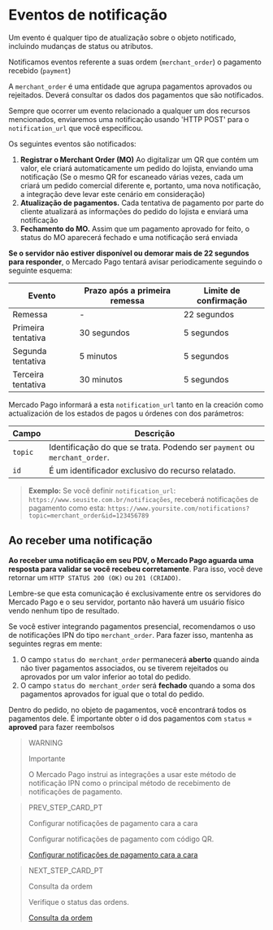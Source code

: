 # Eventos de notificação

Um evento é qualquer tipo de atualização sobre o objeto notificado, incluindo mudanças de status ou atributos. 

Notificamos eventos referente a suas ordem (`merchant_order`) o pagamento recebido (`payment`) 

A `merchant_order` é uma entidade que agrupa pagamentos aprovados ou rejeitados. Deverá consultar os dados dos pagamentos que são notificados.

Sempre que ocorrer um evento relacionado a qualquer um dos recursos mencionados, enviaremos uma notificação usando 'HTTP POST' para o `notification_url` que você especificou.

Os seguintes eventos são notificados:

1. **Registrar o Merchant Order (MO)**  Ao digitalizar um QR que contém um valor, ele criará automaticamente um pedido do lojista, enviando uma notificação (Se o mesmo QR for escaneado várias vezes, cada um criará um pedido comercial diferente e, portanto, uma nova notificação, a integração deve levar este cenário em consideração)
2. **Atualização de pagamentos.** Cada tentativa de pagamento por parte do cliente atualizará as informações do pedido do lojista e enviará uma notificação
3. **Fechamento do MO.** Assim que um pagamento aprovado for feito, o status do MO aparecerá fechado e uma notificação será enviada

**Se o servidor não estiver disponível ou demorar mais de 22 segundos para responder**, o Mercado Pago tentará avisar periodicamente seguindo o seguinte esquema:

|Evento|Prazo após a primeira remessa|Limite de confirmação|
|---|---|---|
|Remessa| - |22 segundos|
|Primeira tentativa|30 segundos|5 segundos|
|Segunda tentativa|5 minutos|5 segundos|
|Terceira tentativa|30 minutos|5 segundos|

Mercado Pago informará a esta `notification_url` tanto en la creación como actualización de los estados de pagos u órdenes con dos parámetros:

|Campo|Descrição|
|---|---|
|`topic`|Identificação do que se trata. Podendo ser `payment` ou` merchant_order`.|
|`id`|É um identificador exclusivo do recurso relatado.|


> **Exemplo:** Se você definir `notification_url`: `https://www.seusite.com.br/notificações`, receberá notificações de pagamento como esta: `https://www.yoursite.com/notifications?topic=merchant_order&id=123456789`


## Ao receber uma notificação

**Ao receber uma notificação em seu PDV, o Mercado Pago aguarda uma resposta para validar se você recebeu corretamente**. Para isso, você deve retornar um `HTTP STATUS 200 (OK)` ou `201 (CRIADO)`.

Lembre-se que esta comunicação é exclusivamente entre os servidores do Mercado Pago e o seu servidor, portanto não haverá um usuário físico vendo nenhum tipo de resultado.

Se você estiver integrando pagamentos presencial, recomendamos o uso de notificações IPN do tipo `merchant_order`. Para fazer isso, mantenha as seguintes regras em mente:

1. O campo `status` do` merchant_order` permanecerá **aberto** quando ainda não tiver pagamentos associados, ou se tiverem rejeitados ou aprovados por um valor inferior ao total do pedido.
2. O campo `status` do` merchant_order` será **fechado** quando a soma dos pagamentos aprovados for igual que o total do pedido.

Dentro do pedido, no objeto de pagamentos, você encontrará todos os pagamentos dele. É importante obter o id dos pagamentos com `status` = **aproved** para fazer reembolsos


> WARNING
>
> Importante
>
> O Mercado Pago instrui as integrações a usar este método de notificação IPN como o principal método de recebimento de notificações de pagamento.

> PREV_STEP_CARD_PT
>
> Configurar notificações de pagamento cara a cara
>
> Configurar notificações de pagamento com código QR.
>
> [Configurar notificações de pagamento cara a cara](https://www.mercadopago[FAKER][URL][DOMAIN]/developers/pt/guides/notifications/ipn/inperson-configuration)

> NEXT_STEP_CARD_PT
>
> Consulta da ordem
> 
> Verifique o status das ordens.
>
> [Consulta da ordem](https://www.mercadopago[FAKER][URL][DOMAIN]/developers/pt/guides/notifications/ipn/inperson-order-query)